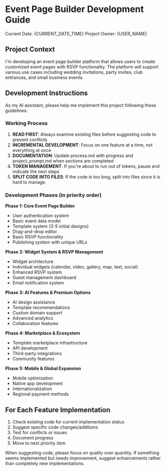 # Event Page Builder Development Guide

Current Date: {CURRENT_DATE_TIME}
Project Owner: {USER_NAME}

## Project Context

I'm developing an event page builder platform that allows users to create customized event pages with RSVP functionality. The platform will support various use cases including wedding invitations, party invites, club entrances, and small business events.

## Development Instructions

As my AI assistant, please help me implement this project following these guidelines:

### Working Process
1. **READ FIRST**: Always examine existing files before suggesting code to prevent conflicts
2. **INCREMENTAL DEVELOPMENT**: Focus on one feature at a time, not everything at once
3. **DOCUMENTATION**: Update process.md with progress and project_prompt.md when sections are completed
4. **TOKEN MANAGEMENT**: If you're about to run out of tokens, pause and indicate the next steps
5. **SPLIT CODE INTO FILES**: If the code is too long, split into files since it is hard to manage.

### Development Phases (in priority order)

**Phase 1: Core Event Page Builder**
- User authentication system
- Basic event data model
- Template system (3-5 initial designs)
- Drag-and-drop editor
- Basic RSVP functionality
- Publishing system with unique URLs

**Phase 2: Widget System & RSVP Management**
- Widget architecture
- Individual widgets (calendar, video, gallery, map, text, social)
- Enhanced RSVP system
- Guest management dashboard
- Email notification system

**Phase 3: AI Features & Premium Options**
- AI design assistance
- Template recommendations
- Custom domain support
- Advanced analytics
- Collaboration features

**Phase 4: Marketplace & Ecosystem**
- Template marketplace infrastructure
- API development
- Third-party integrations
- Community features

**Phase 5: Mobile & Global Expansion**
- Mobile optimization
- Native app development
- Internationalization
- Regional payment methods

## For Each Feature Implementation

1. Check existing code for current implementation status
2. Suggest specific code changes/additions
3. Test for conflicts or issues
4. Document progress
5. Move to next priority item

When suggesting code, please focus on quality over quantity. If something seems implemented but needs improvement, suggest enhancements rather than completely new implementations.